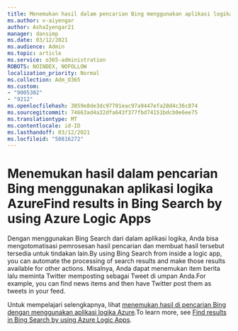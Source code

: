 ```yaml
---
title: Menemukan hasil dalam pencarian Bing menggunakan aplikasi logika Azure
ms.author: v-aiyengar
author: AshaIyengar21
manager: dansimp
ms.date: 03/12/2021
ms.audience: Admin
ms.topic: article
ms.service: o365-administration
ROBOTS: NOINDEX, NOFOLLOW
localization_priority: Normal
ms.collection: Adm_O365
ms.custom:
- "9005302"
- "9212"
ms.openlocfilehash: 3859e8de3dc97701eac97a9447efa28d4c36c874
ms.sourcegitcommit: 74663ad4a32dfa643f377fbd74151bdcb0e6ee75
ms.translationtype: MT
ms.contentlocale: id-ID
ms.lasthandoff: 03/12/2021
ms.locfileid: "50816272"
---
```

# <a name="find-results-in-bing-search-by-using-azure-logic-apps"></a><span data-ttu-id="8a7cb-102">Menemukan hasil dalam pencarian Bing menggunakan aplikasi logika Azure</span><span class="sxs-lookup"><span data-stu-id="8a7cb-102">Find results in Bing Search by using Azure Logic Apps</span></span>

<span data-ttu-id="8a7cb-103">Dengan menggunakan Bing Search dari dalam aplikasi logika, Anda bisa mengotomatisasi pemrosesan hasil pencarian dan membuat hasil tersebut tersedia untuk tindakan lain.</span><span class="sxs-lookup"><span data-stu-id="8a7cb-103">By using Bing Search from inside a logic app, you can automate the processing of search results and make those results available for other actions.</span></span> <span data-ttu-id="8a7cb-104">Misalnya, Anda dapat menemukan item berita lalu meminta Twitter memposting sebagai Tweet di umpan Anda.</span><span class="sxs-lookup"><span data-stu-id="8a7cb-104">For example, you can find news items and then have Twitter post them as tweets in your feed.</span></span>

<span data-ttu-id="8a7cb-105">Untuk mempelajari selengkapnya, lihat [menemukan hasil di pencarian Bing dengan menggunakan aplikasi logika Azure](https://go.microsoft.com/fwlink/?linkid=2151928).</span><span class="sxs-lookup"><span data-stu-id="8a7cb-105">To learn more, see [Find results in Bing Search by using Azure Logic Apps](https://go.microsoft.com/fwlink/?linkid=2151928).</span></span>